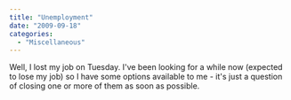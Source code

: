 ```yaml
---
title: "Unemployment"
date: "2009-09-18"
categories: 
  - "Miscellaneous"
---
```


Well, I lost my job on Tuesday. I've been looking for a while now (expected to lose my job) so I have some options available to me - it's just a question of closing one or more of them as soon as possible.
